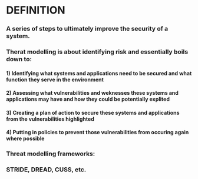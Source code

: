 # DEFINITION

### A series of steps to ultimately improve the security of a system.

### Therat modelling is about identifying risk and essentially boils down to:

#### 1) Identifying what systems and applications need to be secured and what function they serve in the environment

#### 2) Assessing what vulnerabilities and weknesses these systems and applications may have and how they could be potentially explited

#### 3) Creating a plan of action to secure these systems and applications from the vulnerabilities highlighted

#### 4) Putting in policies to prevent those vulnerabilities from occuring again where possible

### Threat modelling frameworks:

### STRIDE, DREAD, CUSS, etc.
